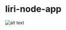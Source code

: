 # liri-node-app

![alt text](https://github.com/armsle2/liri-node-app/blob/library/LIRI%20Developer%20Mode.gif)